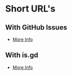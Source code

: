 # Short URL's

## With GitHub Issues

- [More Info](github/README.md)

## With is.gd

- [More Info](isgd/README.md)

